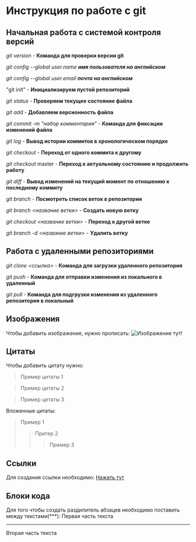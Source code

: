 # Инструкция по работе с git

## Начальная работа с системой контроля версий

*git version* - **Команда для проверки версии git**

*git config --global user.name **имя пользователя на английском***

*git config --global user.email **почта на английском***

"git init" - __Инициализируем пустой репозиторий__

*git status* - **Проверяем текущее состояние файла**

*git add* - **Добавляем версионность файла**

*git commit -m "набор комментария"* - **Команда для фиксации изменений файла**

*git log* - **Вывод истории коммитов в хронологическом порядке**

*git checkout* - **Переход от одного коммита к другому**

*git checkout* master - **Переход к актуальному состоянию и продолжить работу**

*git diff* - **Вывод изменений на текущий момент по отношению к последнему коммиту**

*git branch* - **Посмотреть список веток в репозитории**

*git branch <название ветки>* - **Создать новую ветку**

*git checkout <название ветки>* - **Переход к другой ветке**

*git branch -d <название ветки>* - **Удалить ветку**

## Работа с удаленными репозиториями

*git clone <ссылка>* - **Команда для загрузки удаленного репозитория**

*git push* - **Команда для отправки изменения из локального в удаленный**

*git pull* - **Команда для подгрузки изменения из удаленного репозитория в локальный**

## Изображения

Чтобы добавить изображение, нужно прописать: ![Изображение тут!](Git.jpeg)

## Цитаты

Чтобы добавить цитату нужно:
>Пример цитаты 1

>Пример цитаты 2

>Пример цитаты 3

Вложенные цитаты:
>Пример 1
>>Притер 2
>>>Пример 3

## Ссылки

Для создания ссылки необходимо:
[Нажать тут](https://gist.github.com/ "Необязательная подсказка")

## Блоки кода

Для того чтобы создать раздилитель абзацев необходимо поставить между текстами(***): 
Первая часть текста
***
Вторая часть текста
